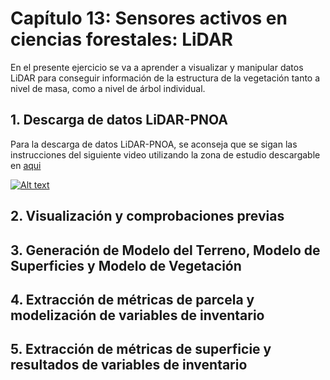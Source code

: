 # Capítulo 13: Sensores activos en ciencias forestales: LiDAR

En el presente ejercicio se va a aprender a visualizar y manipular datos LiDAR para conseguir información de la estructura de la vegetación tanto a nivel de masa, como a nivel de árbol individual.

## 1. Descarga de datos LiDAR-PNOA

Para la descarga de datos LiDAR-PNOA, se aconseja que se sigan las instrucciones del siguiente video utilizando la zona de estudio descargable en [aqui](./Limite_monte/MONTE_FILABRES.kml) 

[![Alt text](https://img.youtube.com/vi/2u88We_Zyzg/0.jpg)](https://www.youtube.com/watch?v=2u88We_Zyzg)

## 2. Visualización y comprobaciones previas

## 3. Generación de Modelo del Terreno, Modelo de Superficies y Modelo de Vegetación

## 4. Extracción de métricas de parcela y modelización de variables de inventario

## 5. Extracción de métricas de superficie y resultados de variables de inventario
